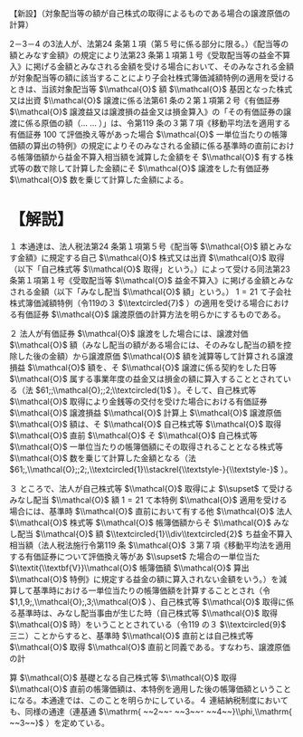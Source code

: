 【新設】（対象配当等の額が自己株式の取得によるものである場合の譲渡原価の計算）

2－3－4 の3法人が、法第24 条第１項（第５号に係る部分に限る。）《配当等の額とみなす金額》の規定により法第23 条第１項第１号《受取配当等の益金不算入》に掲げる金額とみなされる金額を受ける場合において、そのみなされる金額が対象配当等の額に該当することにより子会社株式簿価減額特例の適用を受けるときは、当該対象配当等 $\\mathcal{O}$ 額 $\\mathcal{O}$ 基因となった株式又は出資 $\\mathcal{O}$ 譲渡に係る法第61 条の２第１項第２号《有価証券 $\\mathcal{O}$ 譲渡益又は譲渡損の益金又は損金算入》の「その有価証券の譲渡に係る原価の額（… … ）」は、令第119 条の３第７項《移動平均法を適用する有価証券 $100$ て評価換え等があった場合 $\\mathcal{O}$ 一単位当たりの帳簿価額の算出の特例》の規定によりそのみなされる金額に係る基準時の直前における帳簿価額から益金不算入相当額を減算した金額をそ $\\mathcal{O}$ 有する株式等の数で除して計算した金額にそ $\\mathcal{O}$ 譲渡をした有価証券 $\\mathcal{O}$ 数を乗じて計算した金額による。

# 【解説】

１ 本通達は、法人税法第24 条第１項第５号《配当等 $\\mathcal{O}$ 額とみなす金額》に規定する自己 $\\mathcal{O}$ 株式又は出資 $\\mathcal{O}$ 取得（以下「自己株式等 $\\mathcal{O}$ 取得」という。）によって受ける同法第23 条第１項第１号《受取配当等 $\\mathcal{O}$ 益金不算入》に掲げる金額とみなされる金額（以下「みなし配当 $\\mathcal{O}$ 額」という。） $1=21$ て子会社株式簿価減額特例（令119の３ $\\textcircled{7}$ ）の適用を受ける場合における有価証券 $\\mathcal{O}$ 譲渡原価の計算方法を明らかにするものである。

２ 法人が有価証券 $\\mathcal{O}$ 譲渡をした場合には、譲渡対価 $\\mathcal{O}$ 額（みなし配当の額がある場合には、そのみなし配当の額を控除した後の金額）から譲渡原価 $\\mathcal{O}$ 額を減算等して計算される譲渡損益 $\\mathcal{O}$ 額を、そ $\\mathcal{O}$ 譲渡に係る契約をした日等 $\\mathcal{O}$ 属する事業年度の益金又は損金の額に算入することとされている（法 $61;;\\mathcal{O};;2;\\textcircled{1}$ ）。そして、自己株式等 $\\mathcal{O}$ 取得により金銭等の交付を受けた場合における有価証券 $\\mathcal{O}$ 譲渡損益 $\\mathcal{O}$ 計算上 $\\mathcal{O}$ 譲渡原価 $\\mathcal{O}$ 額は、そ $\\mathcal{O}$ 自己株式等 $\\mathcal{O}$ 取得 $\\mathcal{O}$ 直前 $\\mathcal{O}$ そ $\\mathcal{O}$ 自己株式等 $\\mathcal{O}$ 一単位当たりの帳簿価額にその取得されることとなる株式等 $\\mathcal{O}$ 数を乗じて計算した金額となる（法 $61;,\\mathcal{O};;2;,\\textcircled{1}\\stackrel{\\textstyle-}{\\textstyle-}$ ）。

３ ところで、法人が自己株式等 $\\mathcal{O}$ 取得によ $\\supset$ て受けるみなし配当 $\\mathcal{O}$ 額 $1=21$ て本特例 $\\mathcal{O}$ 適用を受ける場合には、基準時 $\\mathcal{O}$ 直前において有する他 $\\mathcal{O}$ 法人 $\\mathcal{O}$ 株式等 $\\mathcal{O}$ 帳簿価額からそ $\\mathcal{O}$ みなし配当 $\\mathcal{O}$ 額 $\\textcircled{1}\\div\\textcircled{2}$ ち益金不算入相当額（法人税法施行令第119 条 $\\mathcal{O}$ ３第７項《移動平均法を適用する有価証券について評価換え等があ $\\supset$ た場合の一単位当た $\\textit{\\textbf{V}}\\mathcal{O}$ 帳簿価額 $\\mathcal{O}$ 算出 $\\mathcal{O}$ 特例》に規定する益金の額に算入されない金額をいう。）を減算して基準時における一単位当たりの帳簿価額を計算することとされ（令 $1,1,9;,\\mathcal{O};,3;\\mathcal{O}$ ）、自己株式等 $\\mathcal{O}$ 取得に係る基準時は、みなし配当事由が生じた時（自己株式等 $\\mathcal{O}$ 取得 $\\mathcal{O}$ 時）をいうこととされている（令119 の３ $\\textcircled{9}$ 三ニ）ことからすると、基準時 $\\mathcal{O}$ 直前とは自己株式等 $\\mathcal{O}$ 取得 $\\mathcal{O}$ 直前と同義である。すなわち、譲渡原価の計

算 $\\mathcal{O}$ 基礎となる自己株式等 $\\mathcal{O}$ 取得 $\\mathcal{O}$ 直前の帳簿価額は、本特例を適用した後の帳簿価額ということになる。本通達では、このことを明らかにしている。４ 連結納税制度においても、同様の通達（連基通 $\\mathrm{ ~~2~~- ~~3~~- ~~4~~}\\phi,\\mathrm{ ~~3~~}$ ）を定めている。